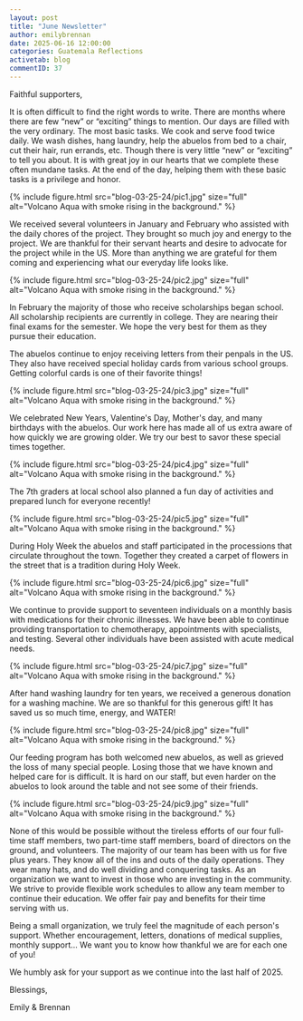 ```yaml
---
layout: post
title: "June Newsletter"
author: emilybrennan
date: 2025-06-16 12:00:00
categories: Guatemala Reflections
activetab: blog
commentID: 37
---
```



Faithful supporters,

It is often difficult to find the right words to write. There are months where there are few “new” or “exciting” things to mention. Our days are filled with the very ordinary. The most basic tasks. We cook and serve food twice daily. We wash dishes, hang laundry, help the abuelos from bed to a chair, cut their hair, run errands, etc. Though there is very little “new” or “exciting” to tell you about.  It is with great joy in our hearts that we complete these often mundane tasks. At the end of the day, helping them with these basic tasks is a privilege and honor.

{% include figure.html src="blog-03-25-24/pic1.jpg" size="full" alt="Volcano Aqua with smoke rising in the background." %}

We received several volunteers in January and February who assisted with the daily chores of the project. They brought so much joy and energy to the project.  We are thankful for their servant hearts and desire to advocate for the project while in the US. More than anything we are grateful for them coming and experiencing what our everyday life looks like.

{% include figure.html src="blog-03-25-24/pic2.jpg" size="full" alt="Volcano Aqua with smoke rising in the background." %}

In February the majority of those who receive scholarships began school. All scholarship recipients are currently in college. They are nearing their final exams for the semester. We hope the very best for them as they pursue their education.


The abuelos continue to enjoy receiving letters from their penpals in the US.  They also have received special holiday cards from various school groups.  Getting colorful cards is one of their favorite things!

{% include figure.html src="blog-03-25-24/pic3.jpg" size="full" alt="Volcano Aqua with smoke rising in the background." %}

We celebrated New Years, Valentine's Day, Mother's day, and many birthdays with the abuelos. Our work here has made all of us extra aware of how quickly we are growing older. We try our best to savor these special times together.

{% include figure.html src="blog-03-25-24/pic4.jpg" size="full" alt="Volcano Aqua with smoke rising in the background." %}

The 7th graders at local school also planned a fun day of activities and prepared lunch for everyone recently!

{% include figure.html src="blog-03-25-24/pic5.jpg" size="full" alt="Volcano Aqua with smoke rising in the background." %}

During Holy Week the abuelos and staff participated in the processions that circulate throughout the town. Together they created a carpet of flowers in the street that is a tradition during Holy Week.

{% include figure.html src="blog-03-25-24/pic6.jpg" size="full" alt="Volcano Aqua with smoke rising in the background." %}

We continue to provide support to seventeen individuals on a monthly basis with medications for their chronic illnesses. We have been able to continue providing transportation to chemotherapy, appointments with specialists, and testing. Several other individuals have been assisted with acute medical needs.

{% include figure.html src="blog-03-25-24/pic7.jpg" size="full" alt="Volcano Aqua with smoke rising in the background." %}

After hand washing laundry for ten years, we received a generous donation for a washing machine. We are so thankful for this generous gift! It has saved us so much time, energy, and WATER!  

{% include figure.html src="blog-03-25-24/pic8.jpg" size="full" alt="Volcano Aqua with smoke rising in the background." %}

Our feeding program has both welcomed new abuelos, as well as grieved the loss of many special people. Losing those that we have known and helped care for is difficult. It is hard on our staff, but even harder on the abuelos to look around the table and not see some of their friends. 

{% include figure.html src="blog-03-25-24/pic9.jpg" size="full" alt="Volcano Aqua with smoke rising in the background." %}

None of this would be possible without the tireless efforts of our four full-time staff members, two part-time staff members, board of directors on the ground, and volunteers. The majority of our team has been with us for five plus years.  They know all of the ins and outs of the daily operations. They wear many hats, and do well dividing and conquering tasks. As an organization we want to invest in those who are investing in the community. We strive to provide flexible work schedules to allow any team member to continue their education. We offer fair pay and benefits for their time serving with us. 

Being a small organization, we truly feel the magnitude of each person's support. Whether encouragement, letters, donations of medical supplies, monthly support… We want you to know how thankful we are for each one of you!

We humbly ask for your support as we continue into the last half of 2025.

Blessings,

<p class="meta">
Emily & Brennan
</p>
